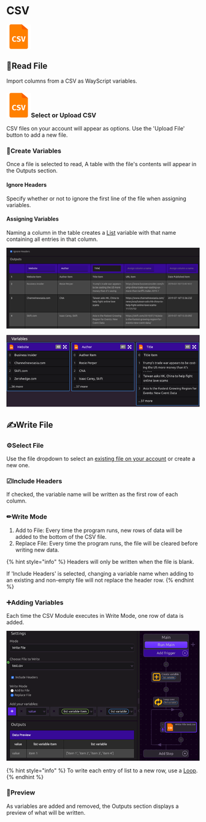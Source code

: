 # CSV

![Read and Write to CSV files.](../../.gitbook/assets/csv_reader.png)

## 📖Read File

Import columns from a CSV as WayScript variables.

### ![](../../.gitbook/assets/csv_reader.png)Select or Upload CSV

CSV files on your account will appear as options. Use the 'Upload File' button to add a new file.

### 🌟Create Variables

Once a file is selected to read, A table with the file's contents will appear in the Outputs section. 

#### Ignore Headers

Specify whether or not to ignore the first line of the file when assigning variables.

#### Assigning Variables

Naming a column in the table creates a [List](../../getting_started/variables.md#lists) variable with that name containing all entries in that column.

![](../../.gitbook/assets/screen-shot-2019-07-17-at-11.24.14-am.png)

![Note that first row is ignored in creating variables](../../.gitbook/assets/screen-shot-2019-07-17-at-11.25.14-am.png)

## ✍Write File

### ⚙Select File

Use the file dropdown to select an [existing file on your account](../../account-management/managing-your-files.md) or create a new one.

### ☑Include Headers

If checked, the variable name will be written as the first row of each column.

### ✏Write Mode

1. Add to File: Every time the program runs, new rows of data will be added to the bottom of the CSV file.
2. Replace File: Every time the program runs, the file will be cleared before writing new data.

{% hint style="info" %}
Headers will only be written when the file is blank. 

If 'Include Headers' is selected, changing a variable name when adding to an existing and non-empty file will not replace the header row.
{% endhint %}

### ➕Adding Variables

Each time the CSV Module executes in Write Mode, one row of data is added.  

![](../../.gitbook/assets/screen-shot-2019-07-17-at-11.49.04-am.png)

{% hint style="info" %}
To write each entry of list to a new row, use a [Loop](../../getting_started/looping-iteration.md).
{% endhint %}

### 🔎Preview

As variables are added and removed, the Outputs section displays a preview of what will be written.


